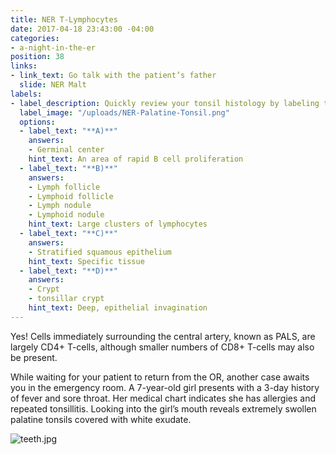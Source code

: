 ```yaml
---
title: NER T-Lymphocytes
date: 2017-04-18 23:43:00 -04:00
categories:
- a-night-in-the-er
position: 38
links:
- link_text: Go talk with the patient’s father
  slide: NER Malt
labels:
- label_description: Quickly review your tonsil histology by labeling the slide below.
  label_image: "/uploads/NER-Palatine-Tonsil.png"
  options:
  - label_text: "**A)**"
    answers:
    - Germinal center
    hint_text: An area of rapid B cell proliferation
  - label_text: "**B)**"
    answers:
    - Lymph follicle
    - Lymphoid follicle
    - Lymph nodule
    - Lymphoid nodule
    hint_text: Large clusters of lymphocytes
  - label_text: "**C)**"
    answers:
    - Stratified squamous epithelium
    hint_text: Specific tissue
  - label_text: "**D)**"
    answers:
    - Crypt
    - tonsillar crypt
    hint_text: Deep, epithelial invagination
---
```


Yes! Cells immediately surrounding the central artery, known as PALS, are largely CD4+ T-cells, although smaller numbers of CD8+ T-cells may also be present.

While waiting for your patient to return from the OR, another case awaits you in the emergency room. A 7-year-old girl presents with a 3-day history of fever and sore throat. Her medical chart indicates she has allergies and repeated tonsillitis. Looking into the girl’s mouth reveals extremely swollen palatine tonsils covered with white exudate.

![teeth.jpg](/uploads/teeth.jpg)